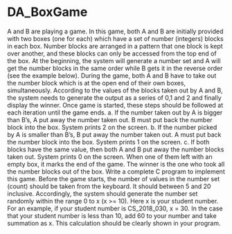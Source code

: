 # DA_BoxGame
A and B are playing a game. In this game, both A and B are initially provided with two boxes (one
for each) which have a set of number (integers) blocks in each box. Number blocks are arranged
in a pattern that one block is kept over another, and these blocks can only be accessed from the
top end of the box.
At the beginning, the system will generate a number set and A will get the number blocks in the
same order while B gets it in the reverse order (see the example below).
During the game, both A and B have to take out the number block which is at the open end of
their own boxes, simultaneously.
According to the values of the blocks taken out by A and B, the system needs to generate the
output as a series of 0,1 and 2 and finally display the winner.
Once game is started, these steps should be followed at each iteration until the game ends.
a. If the number taken out by A is bigger than B’s, A put away the number taken out. B must
put back the number block into the box. System prints 2 on the screen.
b. If the number picked by A is smaller than B’s, B put away the number taken out. A must
put back the number block into the box. System prints 1 on the screen.
c. If both blocks have the same value, then both A and B put away the number blocks taken
out. System prints 0 on the screen.
When one of them left with an empty box, it marks the end of the game. The winner is the one
who took all the number blocks out of the box.
Write a complete C program to implement this game. Before the game starts, the number of
values in the number set (count) should be taken from the keyboard. It should between 5 and 20
inclusive. Accordingly, the system should generate the number set randomly within the range 0
to x (x >= 10). Here x is your student number. For an example, if your student number is
CS_2018_030, x = 30. In the case that your student number is less than 10, add 60 to your
number and take summation as x. This calculation should be clearly shown in your program.

